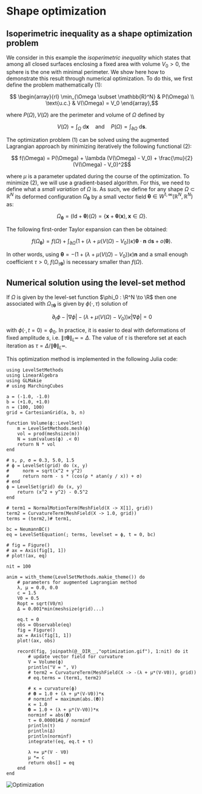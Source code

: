 # Shape optimization

## Isoperimetric inequality as a shape optimization problem

We consider in this example the *isoperimetric inequality* which states that among all closed surfaces enclosing a fixed area with volume $V_0 > 0$, the sphere is the one with minimal perimeter.
We show here how to demonstrate this result through numerical optimization.
To do this, we first define the problem mathematically (1):
```math
    \begin{array}{rl}
        \min_{\Omega \subset \mathbb{R}^N} & P(\Omega)
        \\
        \text{u.c.} & V(\Omega) = V_0
    \end{array},
```

where $P(\Omega), V(\Omega)$ are the perimeter and volume of $\Omega$ defined by
```math
    V(\Omega) = \int_{\Omega} \:\text{d}\mathbf{x}
    \quad\text{and}\quad
    P(\Omega) = \int_{\partial \Omega} \:\text{d}\mathbf{s}
    .
```

The optimization problem (1) can be solved using the augmented Lagrangian approach by minimizing iteratively the following functional (2):
```math
    f(\Omega) = P(\Omega) + \lambda (V(\Omega) - V_0) + \frac{\mu}{2} (V(\Omega) - V_0)^2
```

where $\mu$ is a parameter updated during the course of the optimization.
To minimize (2), we will use a gradient-based algorithm.
For this, we need to define what a *small variation* of $\Omega$ is.
As such, we define for any shape $\Omega \subset \mathbb{R}^N$ its deformed configuration $\Omega_{\boldsymbol{\theta}}$ by a small vector field $\boldsymbol{\theta} \in W^{1,\infty}(\mathbb{R}^N, \mathbb{R}^N)$ as:
```math
    \Omega_{\boldsymbol{\theta}}
    = (\text{Id} + \boldsymbol{\theta})(\Omega)
    = \{\mathbf{x} + \boldsymbol{\theta}(\mathbf{x}), \mathbf{x} \in \Omega\}.
```

The following first-order Taylor expansion can then be obtained:
```math
    f(\Omega_{\boldsymbol{\theta}})
    =
    f(\Omega)
    +
    \int_{\partial \Omega}
    \left(
        1 +  (\lambda + \mu (V(\Omega) - V_0)) \kappa
    \right) \boldsymbol{\theta} \cdot \mathbf{n}
    \:\text{d}\mathbf{s}
    + o(\boldsymbol{\theta})
    .
```

In other words, using $\boldsymbol{\theta} = - (1 + (\lambda + \mu (V(\Omega) - V_0)) \kappa) \mathbf{n}$ and a small enough coefficient $\tau > 0$, $f(\Omega_{\tau\boldsymbol{\theta}})$ is necessary smaller than $f(\Omega)$.

## Numerical solution using the level-set method

If $\Omega$ is given by the level-set function $\phi_0 : \R^N \to \R$ then one associated with $\Omega_{\tau\boldsymbol{\theta}}$ is given by $\phi(\cdot, \tau)$ solution of
```math
    \partial_t \phi - |\nabla \phi| - (\lambda + \mu (V(\Omega) - V_0)) \kappa |\nabla \phi| = 0
```

with $\phi(\cdot, t = 0) = \phi_0$.
In practice, it is easier to deal with deformations of fixed amplitude $s$, i.e. $\|\tau\mathbf{\theta}\|_{L^\infty} = \Delta$.
The value of $\tau$ is therefore set at each iteration as $\tau = \Delta/\|\mathbf{\theta}\|_{L^\infty}$.

This optimization method is implemented in the following Julia code:

```@example optimization
using LevelSetMethods
using LinearAlgebra
using GLMakie
# using MarchingCubes

a = (-1.0, -1.0)
b = (+1.0, +1.0)
n = (100, 100)
grid = CartesianGrid(a, b, n)

function Volume(ϕ::LevelSet)
    m = LevelSetMethods.mesh(ϕ)
    vol = prod(meshsize(m))
    N = sum(values(ϕ) .< 0)
    return N * vol
end

# s, ρ, σ = 0.3, 5.0, 1.5
# ϕ = LevelSet(grid) do (x, y)
#     norm = sqrt(x^2 + y^2)
#     return norm - s * (cos(ρ * atan(y / x)) + σ)
# end
ϕ = LevelSet(grid) do (x, y)
    return (x^2 + y^2) - 0.5^2
end

# term1 = NormalMotionTerm(MeshField(X -> X[1], grid))
term2 = CurvatureTerm(MeshField(X -> 1.0, grid))
terms = (term2,)# term1,

bc = NeumannBC()
eq = LevelSetEquation(; terms, levelset = ϕ, t = 0, bc)

# fig = Figure()
# ax = Axis(fig[1, 1])
# plot!(ax, eq)

nit = 100

anim = with_theme(LevelSetMethods.makie_theme()) do
    # parameters for augmented Lagrangian method
    λ, μ = 0.0, 0.0
    c = 1.5
    V0 = 0.5
    Ropt = sqrt(V0/π)
    Δ = 0.001*min(meshsize(grid)...)

    eq.t = 0
    obs = Observable(eq)
    fig = Figure()
    ax = Axis(fig[1, 1])
    plot!(ax, obs)

    record(fig, joinpath(@__DIR__,"optimization.gif"), 1:nit) do it
        # update vector field for curvature
        V = Volume(ϕ)
        println("V = ", V)
        # term2 = CurvatureTerm(MeshField(X -> -(λ + μ*(V-V0)), grid))
        # eq.terms = (term1, term2)

        # κ = curvature(ϕ)
        # 𝛉 = 1.0 + (λ + μ*(V-V0))*κ
        # norminf = maximum(abs.(𝛉))
        κ = 1.0
        𝛉 = 1.0 + (λ + μ*(V-V0))*κ
        norminf = abs(𝛉)
        τ = 0.00001#Δ / norminf
        println(τ)
        println(Δ)
        println(norminf)
        integrate!(eq, eq.t + τ)

        λ += μ*(V - V0)
        μ *= c
        return obs[] = eq
    end
end
```

![Optimization](optimization.gif)
